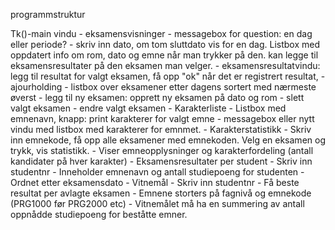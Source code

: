 programmstruktur

Tk()-main vindu 
    - eksamensvisninger - messagebox for question: en dag eller periode?
      - skriv inn dato, om tom sluttdato vis for en dag. Listbox med oppdatert info om rom, dato og emne når man trykker på den. kan legge til eksamensresultater på den eksamen man velger. 
        - eksamensresultatvindu: legg til resultat for valgt eksamen, få opp "ok" når det er registrert resultat, 
    - ajourholding
      - listbox over eksamener etter dagens sortert med nærmeste øverst
        - legg til ny eksamen: opprett ny eksamen på dato og rom
        - slett valgt eksamen 
        - endre valgt eksamen 
    -  Karakterliste
       -  Listbox med emnenavn, knapp: print karakterer for valgt emne
          -  messagebox eller nytt vindu med listbox med karakterer for emnmet.
    - Karakterstatistikk
      - Skriv inn emnekode, få opp alle eksamener med emnekoden. Velg en eksamen og trykk, vis statistikk. 
        - Viser emneopplysninger og karakterfordeling (antall kandidater på hver karakter)
    - Eksamensresultater per student
      - Skriv inn studentnr
        - Inneholder emnenavn og antall studiepoeng for studenten
        - Ordnet etter eksamensdato
    - Vitnemål
      - Skriv inn studentnr
        - Få beste resultat per avlagte eksamen
        - Emnene storters på fagnivå og emnekode (PRG1000 før PRG2000 etc)
        - Vitnemålet må ha en summering av antall oppnådde studiepoeng for beståtte emner. 